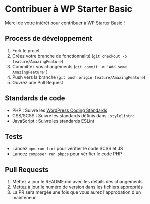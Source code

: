 # Contribuer à WP Starter Basic

Merci de votre intérêt pour contribuer à WP Starter Basic !

## Process de développement

1. Fork le projet
2. Créez votre branche de fonctionnalité (`git checkout -b feature/AmazingFeature`)
3. Committez vos changements (`git commit -m 'Add some AmazingFeature'`)
4. Push vers la branche (`git push origin feature/AmazingFeature`)
5. Ouvrez une Pull Request

## Standards de code

- PHP : Suivre les [WordPress Coding Standards](https://developer.wordpress.org/coding-standards/wordpress-coding-standards/php/)
- CSS/SCSS : Suivre les standards définis dans `.stylelintrc`
- JavaScript : Suivre les standards ESLint

## Tests

- Lancez `npm run lint` pour vérifier le code SCSS et JS
- Lancez `composer run phpcs` pour vérifier le code PHP

## Pull Requests

1. Mettez à jour le README.md avec les détails des changements
2. Mettez à jour le numéro de version dans les fichiers appropriés
3. La PR sera mergée une fois que vous aurez l'approbation d'un mainteneur
